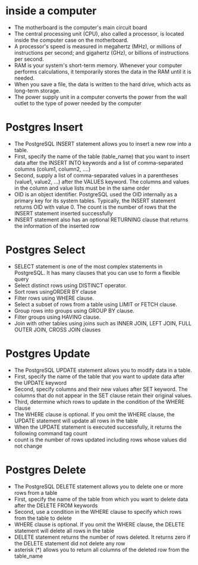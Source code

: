 # inside a computer
* The motherboard is the computer's main circuit board
* The central processing unit (CPU), also called a processor, is located inside the computer case on the motherboard.
* A processor's speed is measured in megahertz (MHz), or millions of instructions per second; and gigahertz (GHz), or billions of instructions per second.
* RAM is your system's short-term memory. Whenever your computer performs calculations, it temporarily stores the data in the RAM until it is needed.
* When you save a file, the data is written to the hard drive, which acts as long-term storage.
* The power supply unit in a computer converts the power from the wall outlet to the type of power needed by the computer


# Postgres Insert
* The PostgreSQL INSERT statement allows you to insert a new row into a table.
* First, specify the name of the table (table_name) that you want to insert data after the INSERT INTO keywords and a list of comma-separated columns (colum1, column2, ....)
* Second, supply a list of comma-separated values in a parentheses (value1, value2, ...) after the VALUES keyword. The columns and values in the column and value lists must be in the same order
* OID is an object identifier. PostgreSQL used the OID internally as a primary key for its system tables. Typically, the INSERT statement returns OID with value 0. The count is the number of rows that the INSERT statement inserted successfully
* INSERT statement also has an optional RETURNING clause that returns the information of the inserted row

# Postgres Select
* SELECT statement is one of the most complex statements in PostgreSQL. It has many clauses that you can use to form a flexible query
* Select distinct rows using DISTINCT operator.
* Sort rows usingORDER BY clause
* Filter rows using WHERE clause.
* Select a subset of rows from a table using LIMIT or FETCH clause.
* Group rows into groups using GROUP BY clause.
* Filter groups using HAVING clause.
* Join with other tables using joins such as INNER JOIN, LEFT JOIN, FULL OUTER JOIN, CROSS JOIN clauses

# Postgres Update
* The PostgreSQL UPDATE statement allows you to modify data in a table.
* First, specify the name of the table that you want to update data after the UPDATE keyword
* Second, specify columns and their new values after SET keyword. The columns that do not appear in the SET clause retain their original values.
* Third, determine which rows to update in the condition of the WHERE clause
* The WHERE clause is optional. If you omit the WHERE clause, the UPDATE statement will update all rows in the table
* When the UPDATE statement is executed successfully, it returns the following command tag count
* count is the number of rows updated including rows whose values did not change

# Postgres Delete
* The PostgreSQL DELETE statement allows you to delete one or more rows from a table
* First, specify the name of the table from which you want to delete data after the DELETE FROM keywords
* Second, use a condition in the WHERE clause to specify which rows from the table to delete
* WHERE clause is optional. If you omit the WHERE clause, the DELETE statement will delete all rows in the table
* DELETE statement returns the number of rows deleted. It returns zero if the DELETE statement did not delete any row
* asterisk (*) allows you to return all columns of the deleted row from the table_name